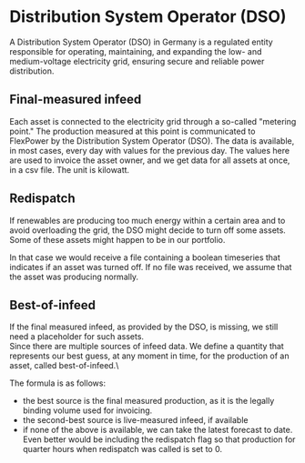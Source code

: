 # Distribution System Operator (DSO)
A Distribution System Operator (DSO) in Germany is a regulated entity responsible for operating, maintaining, 
and expanding the low- and medium-voltage electricity grid, ensuring secure and reliable power distribution.

## Final-measured infeed

Each asset is connected to the electricity grid through a so-called "metering point."
The production measured at this point is communicated to FlexPower by the Distribution System Operator (DSO).
The data is available, in most cases, every day with values for the previous day.
The values here are used to invoice the asset owner, and we get data for all assets at once, in a csv file.
The unit is kilowatt.

## Redispatch

If renewables are producing too much energy within a certain area and to avoid overloading the grid,
the DSO might decide to turn off some assets.
Some of these assets might happen to be in our portfolio.

In that case we would receive a file containing a boolean timeseries that indicates if an asset was turned off.
If no file was received, we assume that the asset was producing normally.

## Best-of-infeed

If the final measured infeed, as provided by the DSO, is missing, we still need a placeholder for such assets.\
Since there are multiple sources of infeed data. We define a quantity that represents
our best guess, at any moment in time, for the production of an asset, called best-of-infeed.\

The formula is as follows:
- the best source is the final measured production, as it is the legally binding volume used for invoicing.
- the second-best source is live-measured infeed, if available
- if none of the above is available, we can take the latest forecast to date. Even better would be including the
  redispatch flag so that production for quarter hours when redispatch was called is set to 0.